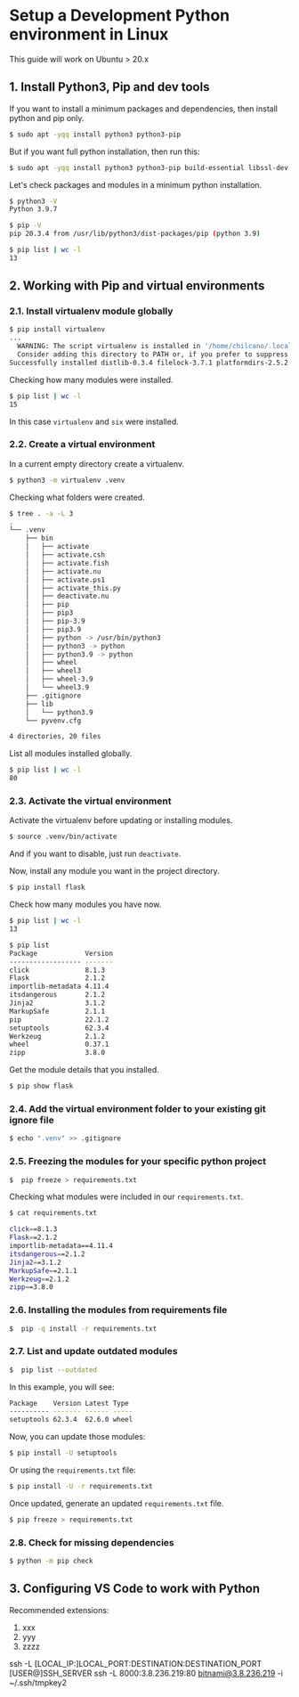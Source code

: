 # Setup a Development Python environment in Linux

This guide will work on Ubuntu > 20.x

## 1. Install Python3, Pip and dev tools


If you want to install a minimum packages and dependencies, then install python and pip only.
```sh
$ sudo apt -yqq install python3 python3-pip 
```

But if you want full python installation, then run this:
```sh
$ sudo apt -yqq install python3 python3-pip build-essential libssl-dev libffi-dev python3-dev python3-venv 
```


Let's check packages and modules in a minimum python installation.
```sh
$ python3 -V
Python 3.9.7

$ pip -V
pip 20.3.4 from /usr/lib/python3/dist-packages/pip (python 3.9)

$ pip list | wc -l
13
```

## 2. Working with Pip and virtual environments


### 2.1. Install virtualenv module globally

```sh
$ pip install virtualenv
...
  WARNING: The script virtualenv is installed in '/home/chilcano/.local/bin' which is not on PATH.
  Consider adding this directory to PATH or, if you prefer to suppress this warning, use --no-warn-script-location.
Successfully installed distlib-0.3.4 filelock-3.7.1 platformdirs-2.5.2 virtualenv-20.14.1
```

Checking how many modules were installed.
```sh
$ pip list | wc -l
15
```
In this case `virtualenv` and `six` were installed.


### 2.2. Create a virtual environment 

In a current empty directory create a virtualenv.
```sh
$ python3 -m virtualenv .venv
```

Checking what folders were created.
```sh
$ tree . -a -L 3
.
└── .venv
    ├── bin
    │   ├── activate
    │   ├── activate.csh
    │   ├── activate.fish
    │   ├── activate.nu
    │   ├── activate.ps1
    │   ├── activate_this.py
    │   ├── deactivate.nu
    │   ├── pip
    │   ├── pip3
    │   ├── pip-3.9
    │   ├── pip3.9
    │   ├── python -> /usr/bin/python3
    │   ├── python3 -> python
    │   ├── python3.9 -> python
    │   ├── wheel
    │   ├── wheel3
    │   ├── wheel-3.9
    │   └── wheel3.9
    ├── .gitignore
    ├── lib
    │   └── python3.9
    └── pyvenv.cfg

4 directories, 20 files
```

List all modules installed globally.
```sh
$ pip list | wc -l
80
```

### 2.3. Activate the virtual environment 

Activate the virtualenv before updating or installing modules.
```sh
$ source .venv/bin/activate
```
And if you want to disable, just run `deactivate`.   

Now, install any module you want in the project directory.
```sh
$ pip install flask
```

Check how many modules you have now.
```sh
$ pip list | wc -l
13

$ pip list 
Package            Version
------------------ -------
click              8.1.3
Flask              2.1.2
importlib-metadata 4.11.4
itsdangerous       2.1.2
Jinja2             3.1.2
MarkupSafe         2.1.1
pip                22.1.2
setuptools         62.3.4
Werkzeug           2.1.2
wheel              0.37.1
zipp               3.8.0
```

Get the module details that you installed.
```sh
$ pip show flask
```

### 2.4. Add the virtual environment folder to your existing git ignore file

```sh
$ echo ".venv" >> .gitignore
```

### 2.5. Freezing the modules for your specific python project

```sh
$  pip freeze > requirements.txt
```
Checking what modules were included in our `requirements.txt`.

```sh
$ cat requirements.txt 

click==8.1.3
Flask==2.1.2
importlib-metadata==4.11.4
itsdangerous==2.1.2
Jinja2==3.1.2
MarkupSafe==2.1.1
Werkzeug==2.1.2
zipp==3.8.0
```

### 2.6. Installing the modules from requirements file

```sh
$  pip -q install -r requirements.txt
```

### 2.7. List and update outdated modules 

```sh
$  pip list --outdated
``` 
In this example, you will see:
```sh
Package    Version Latest Type
---------- ------- ------ -----
setuptools 62.3.4  62.6.0 wheel
```

Now, you can update those modules:
```sh
$ pip install -U setuptools
```
Or using the `requirements.txt` file:
```sh
$ pip install -U -r requirements.txt
```
Once updated, generate an updated `requirements.txt` file.
```sh
$ pip freeze > requirements.txt
```

### 2.8. Check for missing dependencies

```sh
$ python -m pip check
``` 

## 3. Configuring VS Code to work with Python

Recommended extensions:

1. xxx
2. yyy
3. zzzz

ssh -L [LOCAL_IP:]LOCAL_PORT:DESTINATION:DESTINATION_PORT [USER@]SSH_SERVER
ssh -L 8000:3.8.236.219:80 bitnami@3.8.236.219 -i ~/.ssh/tmpkey2